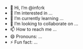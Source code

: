 - 👋 Hi, I’m @infcrk
- 👀 I’m interested in ...
- 🌱 I’m currently learning ...
- 💞️ I’m looking to collaborate on ...
- 📫 How to reach me ...
- 😄 Pronouns: ...
- ⚡ Fun fact: ...

<!---
infcrk/infcrk is a ✨ special ✨ repository because its `README.md` (this file) appears on your GitHub profile.
You can click the Preview link to take a look at your changes.
--->
